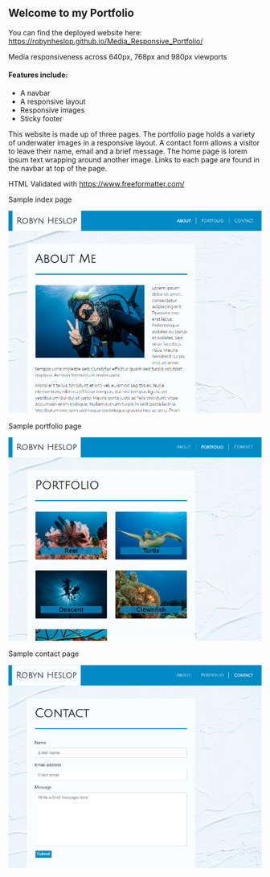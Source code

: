 ## Welcome to my Portfolio

You can find the deployed website here: 
https://robynheslop.github.io/Media_Responsive_Portfolio/

Media responsiveness across 640px, 768px and 980px viewports

#### Features include:

* A navbar
* A responsive layout
* Responsive images
* Sticky footer

This website is made up of three pages. The portfolio page holds a variety of underwater images in a responsive layout. A contact form allows a visitor to leave their name, email and a brief message. The home page is lorem ipsum text wrapping around another image. Links to each page are found in the navbar at top of the page. 

HTML Validated with https://www.freeformatter.com/


Sample index page 

![Index Page](images/index.screenshot.png)

Sample portfolio page 

![Portfolio Page](images/port.screenshot.png)

Sample contact page 

![Contact Page](images/contact.screenshot.png)
